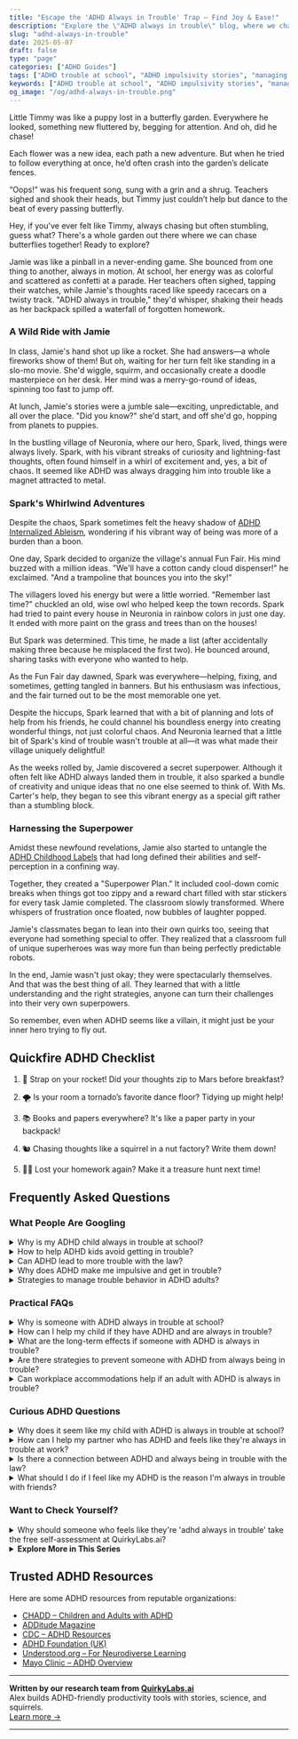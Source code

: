 ```yaml
---
title: "Escape the 'ADHD Always in Trouble' Trap – Find Joy & Ease!"
description: "Explore the \"ADHD always in trouble\" blog, where we chase butterflies together! This cozy corner offers insights and uplifts spirits for those who feel misunderstood. 🦋✨"
slug: "adhd-always-in-trouble"
date: 2025-05-07
draft: false
type: "page"
categories: ["ADHD Guides"]
tags: ["ADHD trouble at school", "ADHD impulsivity stories", "managing ADHD chaos", "ADHD and constant movement", "emotional impact of ADHD", "ADHD adult coping strategies", "navigating ADHD challenges"]
keywords: ["ADHD trouble at school", "ADHD impulsivity stories", "managing ADHD chaos", "ADHD and constant movement", "emotional impact of ADHD", "ADHD adult coping strategies", "navigating ADHD challenges"]
og_image: "/og/adhd-always-in-trouble.png"
---
```


Little Timmy was like a puppy lost in a butterfly garden. Everywhere he looked, something new fluttered by, begging for attention. And oh, did he chase!

Each flower was a new idea, each path a new adventure. But when he tried to follow everything at once, he’d often crash into the garden’s delicate fences.

“Oops!” was his frequent song, sung with a grin and a shrug. Teachers sighed and shook their heads, but Timmy just couldn’t help but dance to the beat of every passing butterfly.

Hey, if you've ever felt like Timmy, always chasing but often stumbling, guess what? There's a whole garden out there where we can chase butterflies together! Ready to explore?

Jamie was like a pinball in a never-ending game. She bounced from one thing to another, always in motion. At school, her energy was as colorful and scattered as confetti at a parade. Her teachers often sighed, tapping their watches, while Jamie's thoughts raced like speedy racecars on a twisty track. "ADHD always in trouble," they'd whisper, shaking their heads as her backpack spilled a waterfall of forgotten homework.

### A Wild Ride with Jamie

In class, Jamie's hand shot up like a rocket. She had answers—a whole fireworks show of them! But oh, waiting for her turn felt like standing in a slo-mo movie. She'd wiggle, squirm, and occasionally create a doodle masterpiece on her desk. Her mind was a merry-go-round of ideas, spinning too fast to jump off. 

At lunch, Jamie's stories were a jumble sale—exciting, unpredictable, and all over the place. "Did you know?" she'd start, and off she'd go, hopping from planets to puppies.

In the bustling village of Neuronia, where our hero, Spark, lived, things were always lively. Spark, with his vibrant streaks of curiosity and lightning-fast thoughts, often found himself in a whirl of excitement and, yes, a bit of chaos. It seemed like ADHD was always dragging him into trouble like a magnet attracted to metal.

### Spark's Whirlwind Adventures

Despite the chaos, Spark sometimes felt the heavy shadow of [ADHD Internalized Ableism](/pages/adhd-internalized-ableism/), wondering if his vibrant way of being was more of a burden than a boon.

One day, Spark decided to organize the village's annual Fun Fair. His mind buzzed with a million ideas. "We'll have a cotton candy cloud dispenser!" he exclaimed. "And a trampoline that bounces you into the sky!"

The villagers loved his energy but were a little worried. "Remember last time?" chuckled an old, wise owl who helped keep the town records. Spark had tried to paint every house in Neuronia in rainbow colors in just one day. It ended with more paint on the grass and trees than on the houses!

But Spark was determined. This time, he made a list (after accidentally making three because he misplaced the first two). He bounced around, sharing tasks with everyone who wanted to help.

As the Fun Fair day dawned, Spark was everywhere—helping, fixing, and sometimes, getting tangled in banners. But his enthusiasm was infectious, and the fair turned out to be the most memorable one yet.

Despite the hiccups, Spark learned that with a bit of planning and lots of help from his friends, he could channel his boundless energy into creating wonderful things, not just colorful chaos. And Neuronia learned that a little bit of Spark's kind of trouble wasn't trouble at all—it was what made their village uniquely delightful!

As the weeks rolled by, Jamie discovered a secret superpower. Although it often felt like ADHD always landed them in trouble, it also sparked a bundle of creativity and unique ideas that no one else seemed to think of. With Ms. Carter's help, they began to see this vibrant energy as a special gift rather than a stumbling block.

### Harnessing the Superpower

Amidst these newfound revelations, Jamie also started to untangle the [ADHD Childhood Labels](/pages/adhd-childhood-labels/) that had long defined their abilities and self-perception in a confining way.

Together, they created a "Superpower Plan." It included cool-down comic breaks when things got too zippy and a reward chart filled with star stickers for every task Jamie completed. The classroom slowly transformed. Where whispers of frustration once floated, now bubbles of laughter popped.

Jamie's classmates began to lean into their own quirks too, seeing that everyone had something special to offer. They realized that a classroom full of unique superheroes was way more fun than being perfectly predictable robots.

In the end, Jamie wasn't just okay; they were spectacularly themselves. And that was the best thing of all. They learned that with a little understanding and the right strategies, anyone can turn their challenges into their very own superpowers.

So remember, even when ADHD seems like a villain, it might just be your inner hero trying to fly out.

## Quickfire ADHD Checklist

1. 🚀 Strap on your rocket! Did your thoughts zip to Mars before breakfast?

2. 🌪️ Is your room a tornado’s favorite dance floor? Tidying up might help!

3. 📚 Books and papers everywhere? It's like a paper party in your backpack!

4. 🐿️ Chasing thoughts like a squirrel in a nut factory? Write them down!

5. 🕵️‍♂️ Lost your homework again? Make it a treasure hunt next time!

## Frequently Asked Questions



### What People Are Googling

<details><summary>Why is my ADHD child always in trouble at school?</summary><p>It sounds like you're navigating some challenging waters, and it's wonderful that you're looking for ways to support your child. Children with ADHD often find the traditional school environment tricky because it requires them to sit still, pay attention, and follow instructions for extended periods—tasks that are more demanding for their lively and fast-moving brains. Their behavior, which might include fidgeting, talking out of turn, or forgetting homework, can sometimes be misinterpreted as disruptive rather than expressions of their ADHD symptoms. Together, by working closely with the school and perhaps seeking adjustments or accommodations, you can help create a more supportive learning environment for your child.</p></details>
<details><summary>How to help ADHD kids avoid getting in trouble?</summary><p>Helping ADHD kids avoid trouble can be nurturing and positive! Start by setting clear, consistent rules and expectations that they can understand and follow. Break tasks into smaller, manageable steps and use gentle reminders or visual aids like charts or lists to help them stay on track. Most importantly, celebrate their efforts and successes, no matter how small, to boost their confidence and reinforce good behavior. This approach not only helps them thrive but also strengthens your bond with them.</p></details>
<details><summary>Can ADHD lead to more trouble with the law?</summary><p>Absolutely, it's understandable to wonder about ADHD and its impacts in various areas of life, including legal issues. Indeed, individuals with ADHD may face certain challenges that can increase their likelihood of encountering legal troubles. This often ties back to impulsivity, challenges with long-term planning, or difficulty following routines and rules, which are common in ADHD. However, with the right strategies and support, many people with ADHD can manage these aspects effectively and minimize any potential legal issues. It's all about finding the tools and support that work best for you!</p></details>
<details><summary>Why does ADHD make me impulsive and get in trouble?</summary><p>ADHD can certainly make things a bit tricky when it comes to impulsivity, and it’s absolutely okay to feel overwhelmed by it sometimes. The ADHD brain is wired in a way that often prioritizes immediate rewards and reactions, which can lead to acting on impulses before fully thinking them through. This is because the parts of the brain responsible for planning and evaluating consequences might not be communicating as effectively as they do in brains without ADHD. Remember, understanding this about yourself is a big step towards managing impulsivity, and seeking strategies to cope with these impulses can really help in navigating those moments more smoothly. You're not alone in this, and it's perfectly okay to ask for help or look for tools that assist in managing these feelings.</p></details>
<details><summary>Strategies to manage trouble behavior in ADHD adults?</summary><p>Absolutely, managing some of the challenging behaviors associated with ADHD can indeed be a bit tricky, but there are some cozy, effective strategies to keep in your toolbox. Firstly, setting up a structured daily routine can help immensely in reducing unpredictability, which often leads to stress and impulsive behaviors. Incorporating regular breaks within this routine, especially for activities you love, can be a warm hug for your brain, helping to maintain focus and reduce frustrations. Lastly, don’t forget the power of a little self-compassion; remind yourself that every day is a new opportunity to try again, and it's perfectly okay to have ups and downs along the way.</p></details>



### Practical FAQs

<details><summary>Why is someone with ADHD always in trouble at school?</summary><p>It's really tough when it feels like you're always getting into trouble at school, isn't it? Remember, individuals with ADHD may have challenges with impulsivity, staying focused, and managing their energy levels, which can sometimes clash with the typical school environment's expectations. Schools often have a lot of rules and structured ways of doing things that might not align well with how someone with ADHD experiences the world. It’s important to know that this doesn’t mean someone with ADHD is at fault; it's more about finding the right strategies and supports to bridge the gap between their unique strengths and the school's requirements. So, hang in there – understanding and the right tools can make a big difference!</p></details>
<details><summary>How can I help my child if they have ADHD and are always in trouble?</summary><p>Oh, navigating those choppy waters can indeed be challenging, but your support is a wonderful lifeline for your child! Start by working closely with their teachers to create a supportive environment that allows for frequent movement breaks and hands-on learning activities. At home, establish a clear, consistent routine with visual schedules and gentle reminders. Most importantly, keep communication open and filled with positive reinforcement—catch your child being good and celebrate those moments! This approach not only helps manage their ADHD but also reinforces your bond.</p></details>
<details><summary>What are the long-term effects if someone with ADHD is always in trouble?</summary><p>It's really tough when someone with ADHD frequently finds themselves in trouble, as it can lead to a cycle of negative outcomes. Continuous difficulties might affect self-esteem, making a person feel less capable or worthy, which isn't true at all. Over time, this can also impact mental health, contributing to feelings of anxiety or depression. It’s important to understand that these struggles are more about finding the right strategies and support than a reflection of one's character or potential. Remember, every person has unique strengths, and with the right approach, anyone can thrive.</p></details>
<details><summary>Are there strategies to prevent someone with ADHD from always being in trouble?</summary><p>Absolutely, there are several compassionate strategies that can be quite effective for someone with ADHD who might find themselves frequently in trouble. Primarily, it helps to create structured routines and clear, consistent expectations, which can provide a reassuring framework and reduce instances of confusion or forgetfulness. Using visual aids like calendars, planners, or reminder apps can also be a game-changer, helping to keep track of tasks and responsibilities. Above all, ensuring there's a supportive environment that allows for open communication about challenges can make a big difference in managing ADHD symptoms in a positive way.</p></details>
<details><summary>Can workplace accommodations help if an adult with ADHD is always in trouble?</summary><p>Absolutely, workplace accommodations can be a real game changer for adults with ADHD who find themselves frequently facing challenges at work. By tailoring the work environment or structure to better fit your unique needs—like adjusting lighting, reducing noise, or modifying work schedules—it can significantly enhance focus and productivity. It's a bit like finding just the right spot in a cozy cafe where everything feels just right for you to do your best work. Don’t hesitate to have an open conversation with your employer about what accommodations might help you thrive; you deserve to have your work experience be as smooth and enjoyable as possible.</p></details>



### Curious ADHD Questions

<details><summary>Why does it seem like my child with ADHD is always in trouble at school?</summary><p>It's really common to feel that way, and you're definitely not alone in this experience. Children with ADHD might struggle with impulse control, staying on task, and following rules that don't align well with their natural way of engaging with the world. This can sometimes lead to misunderstandings or conflicts in traditional classroom settings, which aren’t always designed with their specific needs in mind. It's important to work closely with your child’s teachers to find strategies and supports that help bridge this gap, making school a more positive and successful environment for your child.</p></details>
<details><summary>How can I help my partner who has ADHD and feels like they're always in trouble at work?</summary><p>It sounds like you’re really attuned to your partner’s feelings, and your support can make a big difference. A great first step is to encourage open communication—let your partner share their experiences and feelings without fear of judgment. Together, you could explore strategies that might help them at work, like using tools for organization, setting reminders, or breaking tasks into smaller, manageable steps. Perhaps you could also gently suggest they seek advice from a professional who understands ADHD, which could provide tailored strategies to navigate their work environment more effectively. Your understanding and teamwork can really be a beacon of support for your partner.</p></details>
<details><summary>Is there a connection between ADHD and always being in trouble with the law?</summary><p>Absolutely, it's important to look at this with understanding and compassion. Individuals with ADHD may face challenges with impulsivity, attention regulation, and following routines, which can sometimes lead to difficulties with the law. However, this doesn't mean that everyone with ADHD will have these issues. With the right support and strategies, such as therapy, coaching, and sometimes medication, many people with ADHD can manage these aspects effectively. It's all about finding the right tools and support to navigate these challenges.</p></details>
<details><summary>What should I do if I feel like my ADHD is the reason I'm always in trouble with friends?</summary><p>It's really common to feel this way, and I'm so glad you reached out to talk about it. Relationships can be tricky, and ADHD can sometimes make communication a bit more challenging. A good first step might be to share with your friends how ADHD affects you, which can help them understand your perspective better. Together, you could also explore strategies that suit all of you, like setting reminders for important dates or allowing extra time to process conversations. Remember, every friendship has its ups and downs, and it's great that you're taking steps to strengthen yours!</p></details>



### Want to Check Yourself?

<details><summary>Why should someone who feels like they're 'adhd always in trouble' take the free self-assessment at QuirkyLabs.ai?</summary><p>Oh, it sounds like you've been having a tough time, and it’s really good that you’re looking into ways to understand yourself better. Taking the free self-assessment at QuirkyLabs.ai can be a gentle first step in that direction. It's designed to help you identify patterns in your behaviors and feelings that might be related to ADHD. This can give you some valuable insights and possibly point you toward some helpful strategies or resources. It’s like a friendly nudge towards understanding your unique brain a bit better!</p></details>

<script type="application/ld+json">
{
  "@context": "https://schema.org",
  "@type": "FAQPage",
  "mainEntity": [
    {
      "@type": "Question",
      "name": "Why is my ADHD child always in trouble at school?",
      "acceptedAnswer": {
        "@type": "Answer",
        "text": "It sounds like you're navigating some challenging waters, and it's wonderful that you're looking for ways to support your child. Children with ADHD often find the traditional school environment tricky because it requires them to sit still, pay attention, and follow instructions for extended periods\u2014tasks that are more demanding for their lively and fast-moving brains. Their behavior, which might include fidgeting, talking out of turn, or forgetting homework, can sometimes be misinterpreted as disruptive rather than expressions of their ADHD symptoms. Together, by working closely with the school and perhaps seeking adjustments or accommodations, you can help create a more supportive learning environment for your child."
      }
    },
    {
      "@type": "Question",
      "name": "How to help ADHD kids avoid getting in trouble?",
      "acceptedAnswer": {
        "@type": "Answer",
        "text": "Helping ADHD kids avoid trouble can be nurturing and positive! Start by setting clear, consistent rules and expectations that they can understand and follow. Break tasks into smaller, manageable steps and use gentle reminders or visual aids like charts or lists to help them stay on track. Most importantly, celebrate their efforts and successes, no matter how small, to boost their confidence and reinforce good behavior. This approach not only helps them thrive but also strengthens your bond with them."
      }
    },
    {
      "@type": "Question",
      "name": "Can ADHD lead to more trouble with the law?",
      "acceptedAnswer": {
        "@type": "Answer",
        "text": "Absolutely, it's understandable to wonder about ADHD and its impacts in various areas of life, including legal issues. Indeed, individuals with ADHD may face certain challenges that can increase their likelihood of encountering legal troubles. This often ties back to impulsivity, challenges with long-term planning, or difficulty following routines and rules, which are common in ADHD. However, with the right strategies and support, many people with ADHD can manage these aspects effectively and minimize any potential legal issues. It's all about finding the tools and support that work best for you!"
      }
    },
    {
      "@type": "Question",
      "name": "Why does ADHD make me impulsive and get in trouble?",
      "acceptedAnswer": {
        "@type": "Answer",
        "text": "ADHD can certainly make things a bit tricky when it comes to impulsivity, and it\u2019s absolutely okay to feel overwhelmed by it sometimes. The ADHD brain is wired in a way that often prioritizes immediate rewards and reactions, which can lead to acting on impulses before fully thinking them through. This is because the parts of the brain responsible for planning and evaluating consequences might not be communicating as effectively as they do in brains without ADHD. Remember, understanding this about yourself is a big step towards managing impulsivity, and seeking strategies to cope with these impulses can really help in navigating those moments more smoothly. You're not alone in this, and it's perfectly okay to ask for help or look for tools that assist in managing these feelings."
      }
    },
    {
      "@type": "Question",
      "name": "Strategies to manage trouble behavior in ADHD adults?",
      "acceptedAnswer": {
        "@type": "Answer",
        "text": "Absolutely, managing some of the challenging behaviors associated with ADHD can indeed be a bit tricky, but there are some cozy, effective strategies to keep in your toolbox. Firstly, setting up a structured daily routine can help immensely in reducing unpredictability, which often leads to stress and impulsive behaviors. Incorporating regular breaks within this routine, especially for activities you love, can be a warm hug for your brain, helping to maintain focus and reduce frustrations. Lastly, don\u2019t forget the power of a little self-compassion; remind yourself that every day is a new opportunity to try again, and it's perfectly okay to have ups and downs along the way."
      }
    }
  ]
}
</script>
<script type="application/ld+json">
{
  "@context": "https://schema.org",
  "@type": "Article",
  "author": {
    "@type": "Person",
    "name": "QuirkyLabs",
    "url": "https://quirkylabs.ai/about"
  },
  "headline": "\"Escape the 'ADHD Always in Trouble' Trap \u2013 Find Joy & Ease!\"",
  "mainEntityOfPage": "https://blog.quirkylabs.ai/pages/adhd-always-in-trouble/",
  "datePublished": "2025-05-07"
}
</script>
<script type="application/ld+json">
{
  "@context": "https://schema.org",
  "@type": "BreadcrumbList",
  "itemListElement": [
    {
      "@type": "ListItem",
      "position": 1,
      "name": "Home",
      "item": "https://quirkylabs.ai/"
    },
    {
      "@type": "ListItem",
      "position": 2,
      "name": "Blog",
      "item": "https://blog.quirkylabs.ai/"
    },
    {
      "@type": "ListItem",
      "position": 3,
      "name": "\"Escape the 'ADHD Always in Trouble' Trap \u2013 Find Joy & Ease!\"",
      "item": "https://blog.quirkylabs.ai/pages/adhd-always-in-trouble/"
    }
  ]
}
</script>

<details>
<summary><strong>Explore More in This Series</strong></summary>

- [Adhd Feel Lazy](/pages/adhd-feel-lazy/)
- [Adhd Labeled As Disruptive](/pages/adhd-labeled-as-disruptive/)
- [Adhd Afraid Of Being Seen](/pages/adhd-afraid-of-being-seen/)
- [Adhd Fear Of Judgment](/pages/adhd-fear-of-judgment/)
- [Adhd Silent Struggles](/pages/adhd-silent-struggles/)
- [Adhd Internalized Ableism](/pages/adhd-internalized-ableism/)
- [Adhd Carrying School Shame](/pages/adhd-carrying-school-shame/)
- [Adhd Childhood Labels](/pages/adhd-childhood-labels/)
</details>



## Trusted ADHD Resources

Here are some ADHD resources from reputable organizations:

- [CHADD – Children and Adults with ADHD](https://chadd.org)
- [ADDitude Magazine](https://www.additudemag.com)
- [CDC – ADHD Resources](https://www.cdc.gov/ncbddd/adhd)
- [ADHD Foundation (UK)](https://www.adhdfoundation.org.uk)
- [Understood.org – For Neurodiverse Learning](https://www.understood.org)
- [Mayo Clinic – ADHD Overview](https://www.mayoclinic.org/diseases-conditions/adhd)


---

**Written by our research team from [QuirkyLabs.ai](https://quirkylabs.ai)**  
Alex builds ADHD-friendly productivity tools with stories, science, and squirrels.  
[Learn more →](https://quirkylabs.ai)

---